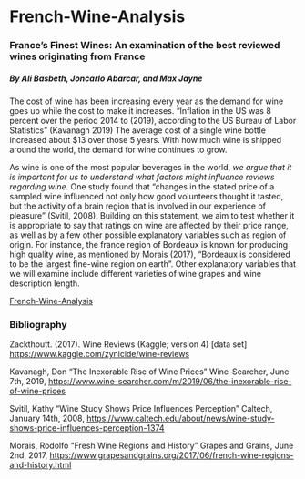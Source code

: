 # French-Wine-Analysis
### France’s Finest Wines: An examination of the best reviewed wines originating from France

##### By Ali Basbeth, Joncarlo Abarcar, and Max Jayne


The cost of wine has been increasing every year as the demand for wine goes up while the cost to make it increases. “Inflation in the US was 8 percent over the period 2014 to (2019), according to the US Bureau of Labor Statistics” (Kavanagh 2019) The average cost of a single wine bottle increased about $13 over those 5 years. With how much wine is shipped around the world, the demand for wine continues to grow.

As wine is one of the most popular beverages in the world, *we argue that it is important for us to understand what factors might influence reviews regarding wine*. One study found that “changes in the stated price of a sampled wine influenced not only how good volunteers thought it tasted, but the activity of a brain region that is involved in our experience of pleasure” (Svitil, 2008). Building on this statement, we aim to test whether it is appropriate to say that ratings on wine are affected by their price range, as well as by a few other possible explanatory variables such as region of origin. For instance, the france region of Bordeaux is known for producing high quality wine, as mentioned by Morais (2017), “Bordeaux is considered to be the largest fine-wine region on earth”. Other explanatory variables that we will examine include different varieties of wine grapes and wine description length.

[French-Wine-Analysis](https://maxjayne-1860279.github.io/French-Wine-Analysis/main.html)

### Bibliography

Zackthoutt. (2017). Wine Reviews (Kaggle; version 4) [data set] https://www.kaggle.com/zynicide/wine-reviews

Kavanagh, Don “The Inexorable Rise of Wine Prices” Wine-Searcher, June 7th, 2019, https://www.wine-searcher.com/m/2019/06/the-inexorable-rise-of-wine-prices

Svitil, Kathy “Wine Study Shows Price Influences Perception” Caltech, January 14th, 2008, https://www.caltech.edu/about/news/wine-study-shows-price-influences-perception-1374

Morais, Rodolfo “Fresh Wine Regions and History” Grapes and Grains, June 2nd, 2017, https://www.grapesandgrains.org/2017/06/french-wine-regions-and-history.html
